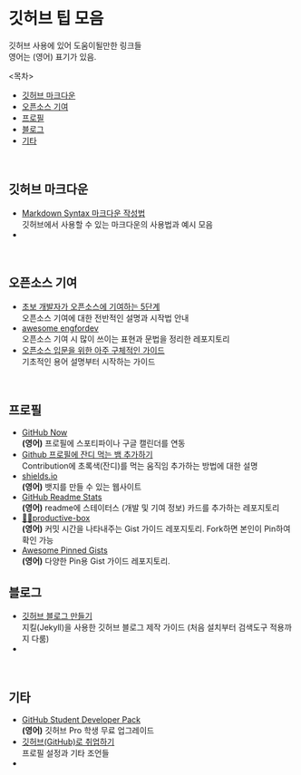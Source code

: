 # 깃허브 팁 모음

깃허브 사용에 있어 도움이될만한 링크들   
영어는 (영어) 표기가 있음.

<목차>
- [깃허브 마크다운](https://github.com/Hamthoven/github_tips#%EA%B9%83%ED%97%88%EB%B8%8C-%EB%A7%88%ED%81%AC%EB%8B%A4%EC%9A%B4)
- [오픈소스 기여](https://github.com/Hamthoven/github_tips#%EC%98%A4%ED%94%88%EC%86%8C%EC%8A%A4-%EA%B8%B0%EC%97%AC)
- [프로필](https://github.com/Hamthoven/github_tips#%ED%94%84%EB%A1%9C%ED%95%84)
- [블로그](https://github.com/Hamthoven/github_tips#%EB%B8%94%EB%A1%9C%EA%B7%B8)
- [기타](https://github.com/Hamthoven/github_tips#%EA%B8%B0%ED%83%80)

</br>

## 깃허브 마크다운

- [Markdown Syntax 마크다운 작성법](https://github.com/jinkyukim-me/markdown_ko)   
  깃허브에서 사용할 수 있는 마크다운의 사용법과 예시 모음
- 

</br>

## 오픈소스 기여

- [초보 개발자가 오픈소스에 기여하는 5단계](https://www.bloter.net/newsView/blt201407020001)   
  오픈소스 기여에 대한 전반적인 설명과 시작법 안내
- [awesome engfordev](https://github.com/EngForDev/awesome-engfordev)   
  오픈소스 기여 시 많이 쓰이는 표현과 문법을 정리한 레포지토리
- [오픈소스 입문을 위한 아주 구체적인 가이드](https://velog.io/@ppp3195/%EC%98%A4%ED%94%88%EC%86%8C%EC%8A%A4-%EC%9E%85%EB%AC%B8%EC%9D%84-%EC%9C%84%ED%95%9C-%EC%95%84%EC%A3%BC-%EA%B5%AC%EC%B2%B4%EC%A0%81%EC%9D%B8-%EA%B0%80%EC%9D%B4%EB%93%9C)   
  기초적인 용어 설명부터 시작하는 가이드

</br>

## 프로필
- [GitHub Now](https://github.com/beyondcode/github-now)   
  **(영어)** 프로필에 스포티파이나 구글 캘린더를 연동
- [Github 프로필에 잔디 먹는 뱀 추가하기](https://6h15m.github.io/github/readme/2021/07/20/github-snake.html)   
  Contribution에 초록색(잔디)를 먹는 움직임 추가하는 방법에 대한 설명
- [shields.io](https://shields.io/)   
  **(영어)** 뱃지를 만들 수 있는 웹사이트
- [GitHub Readme Stats](https://github.com/anuraghazra/github-readme-stats)   
  **(영어)** readme에 스테이터스 (개발 및 기여 정보) 카드를 추가하는 레포지토리
- [📌✨productive-box](https://github.com/techinpark/productive-box)   
  **(영어)** 커밋 시간을 나타내주는 Gist 가이드 레포지토리. Fork하면 본인이 Pin하여 확인 가능
- [Awesome Pinned Gists](https://github.com/matchai/awesome-pinned-gists)   
  **(영어)** 다양한 Pin용 Gist 가이드 레포지토리.


## 블로그
- [깃허브 블로그 만들기](https://velog.io/@shg4821/%EA%B9%83%ED%97%88%EB%B8%8C-%EB%B8%94%EB%A1%9C%EA%B7%B8-%EB%A7%8C%EB%93%A4%EA%B8%B0-1)   
  지킬(Jekyll)을 사용한 깃허브 블로그 제작 가이드 (처음 설치부터 검색도구 적용까지 다룸)
- 

</br>

## 기타

- [GitHub Student Developer Pack](https://education.github.com/pack)   
  **(영어)** 깃허브 Pro 학생 무료 업그레이드
- [깃허브(GitHub)로 취업하기](https://sujinlee.me/professional-github/)    
  프로필 설정과 기타 조언들
- 


</br>
